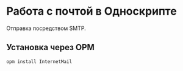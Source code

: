 # Работа с почтой в Односкрипте

Отправка посредством SMTP.

## Установка через OPM

```
opm install InternetMail
```
